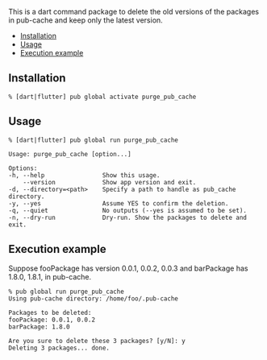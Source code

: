 This is a dart command package to delete the old versions of the packages in pub-cache and keep only the latest version.

* [Installation](#installation)
* [Usage](#usage)
* [Execution example](#execution-example)

## Installation

```
% [dart|flutter] pub global activate purge_pub_cache
```

## Usage

`% [dart|flutter] pub global run purge_pub_cache`

```
Usage: purge_pub_cache [option...]

Options:
-h, --help                Show this usage.
    --version             Show app version and exit.
-d, --directory=<path>    Specify a path to handle as pub_cache directory.
-y, --yes                 Assume YES to confirm the deletion.
-q, --quiet               No outputs (--yes is assumed to be set).
-n, --dry-run             Dry-run. Show the packages to delete and exit.
```

## Execution example

Suppose fooPackage has version 0.0.1, 0.0.2, 0.0.3 and barPackage has 1.8.0, 1.8.1, in pub-cache.

```
% pub global run purge_pub_cache
Using pub-cache directory: /home/foo/.pub-cache

Packages to be deleted:
fooPackage: 0.0.1, 0.0.2
barPackage: 1.8.0

Are you sure to delete these 3 packages? [y/N]: y
Deleting 3 packages... done.
```
